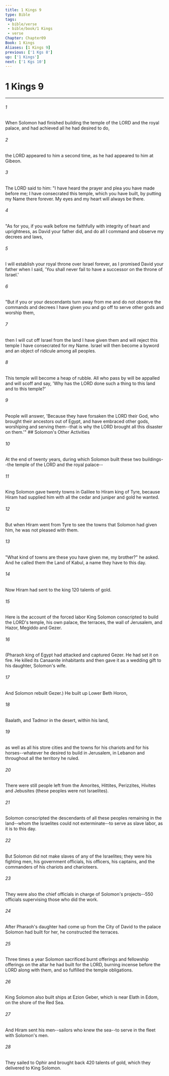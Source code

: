 ```yaml
---
title: 1 Kings 9
type: Bible
tags:
 - bible/verse
 - bible/book/1 Kings
 - verse
Chapter: Chapter09
Book: 1 Kings
Aliases: [1 Kings 9]
previous: ['1 Kgs 8']
up: ['1 Kings']
next: ['1 Kgs 10']
---
```

# 1 Kings 9

***


###### 1 
When Solomon had finished building the temple of the LORD and the royal palace, and had achieved all he had desired to do, 

###### 2 
the LORD appeared to him a second time, as he had appeared to him at Gibeon. 

###### 3 
The LORD said to him: "I have heard the prayer and plea you have made before me; I have consecrated this temple, which you have built, by putting my Name there forever. My eyes and my heart will always be there. 

###### 4 
"As for you, if you walk before me faithfully with integrity of heart and uprightness, as David your father did, and do all I command and observe my decrees and laws, 

###### 5 
I will establish your royal throne over Israel forever, as I promised David your father when I said, 'You shall never fail to have a successor on the throne of Israel.' 

###### 6 
"But if you or your descendants turn away from me and do not observe the commands and decrees I have given you and go off to serve other gods and worship them, 

###### 7 
then I will cut off Israel from the land I have given them and will reject this temple I have consecrated for my Name. Israel will then become a byword and an object of ridicule among all peoples. 

###### 8 
This temple will become a heap of rubble. All who pass by will be appalled and will scoff and say, 'Why has the LORD done such a thing to this land and to this temple?' 

###### 9 
People will answer, 'Because they have forsaken the LORD their God, who brought their ancestors out of Egypt, and have embraced other gods, worshiping and serving them--that is why the LORD brought all this disaster on them.'" ## Solomon's Other Activities 

###### 10 
At the end of twenty years, during which Solomon built these two buildings--the temple of the LORD and the royal palace-- 

###### 11 
King Solomon gave twenty towns in Galilee to Hiram king of Tyre, because Hiram had supplied him with all the cedar and juniper and gold he wanted. 

###### 12 
But when Hiram went from Tyre to see the towns that Solomon had given him, he was not pleased with them. 

###### 13 
"What kind of towns are these you have given me, my brother?" he asked. And he called them the Land of Kabul, a name they have to this day. 

###### 14 
Now Hiram had sent to the king 120 talents of gold. 

###### 15 
Here is the account of the forced labor King Solomon conscripted to build the LORD's temple, his own palace, the terraces, the wall of Jerusalem, and Hazor, Megiddo and Gezer. 

###### 16 
(Pharaoh king of Egypt had attacked and captured Gezer. He had set it on fire. He killed its Canaanite inhabitants and then gave it as a wedding gift to his daughter, Solomon's wife. 

###### 17 
And Solomon rebuilt Gezer.) He built up Lower Beth Horon, 

###### 18 
Baalath, and Tadmor in the desert, within his land, 

###### 19 
as well as all his store cities and the towns for his chariots and for his horses--whatever he desired to build in Jerusalem, in Lebanon and throughout all the territory he ruled. 

###### 20 
There were still people left from the Amorites, Hittites, Perizzites, Hivites and Jebusites (these peoples were not Israelites). 

###### 21 
Solomon conscripted the descendants of all these peoples remaining in the land--whom the Israelites could not exterminate--to serve as slave labor, as it is to this day. 

###### 22 
But Solomon did not make slaves of any of the Israelites; they were his fighting men, his government officials, his officers, his captains, and the commanders of his chariots and charioteers. 

###### 23 
They were also the chief officials in charge of Solomon's projects--550 officials supervising those who did the work. 

###### 24 
After Pharaoh's daughter had come up from the City of David to the palace Solomon had built for her, he constructed the terraces. 

###### 25 
Three times a year Solomon sacrificed burnt offerings and fellowship offerings on the altar he had built for the LORD, burning incense before the LORD along with them, and so fulfilled the temple obligations. 

###### 26 
King Solomon also built ships at Ezion Geber, which is near Elath in Edom, on the shore of the Red Sea. 

###### 27 
And Hiram sent his men--sailors who knew the sea--to serve in the fleet with Solomon's men. 

###### 28 
They sailed to Ophir and brought back 420 talents of gold, which they delivered to King Solomon. 
